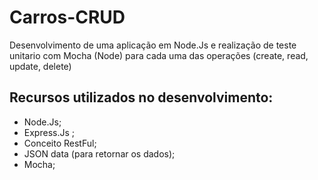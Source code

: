 # Carros-CRUD

Desenvolvimento de uma aplicação em Node.Js e realização de teste unitario com Mocha (Node) para cada uma das operações (create, read, update, delete)

## Recursos utilizados no desenvolvimento:
- Node.Js;
- Express.Js ;
- Conceito RestFul;
- JSON data (para retornar os dados);
- Mocha;

